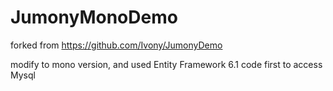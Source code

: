 JumonyMonoDemo
==============

forked from https://github.com/Ivony/JumonyDemo

modify to mono version, and used Entity Framework 6.1 code first to access Mysql

